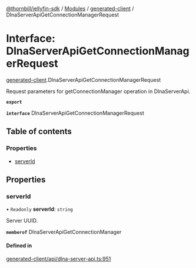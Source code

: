 [@thornbill/jellyfin-sdk](../README.md) / [Modules](../modules.md) / [generated-client](../modules/generated_client.md) / DlnaServerApiGetConnectionManagerRequest

# Interface: DlnaServerApiGetConnectionManagerRequest

[generated-client](../modules/generated_client.md).DlnaServerApiGetConnectionManagerRequest

Request parameters for getConnectionManager operation in DlnaServerApi.

**`export`**

**`interface`** DlnaServerApiGetConnectionManagerRequest

## Table of contents

### Properties

- [serverId](generated_client.DlnaServerApiGetConnectionManagerRequest.md#serverid)

## Properties

### serverId

• `Readonly` **serverId**: `string`

Server UUID.

**`memberof`** DlnaServerApiGetConnectionManager

#### Defined in

[generated-client/api/dlna-server-api.ts:951](https://github.com/thornbill/jellyfin-sdk-typescript/blob/1142a3e/src/generated-client/api/dlna-server-api.ts#L951)

